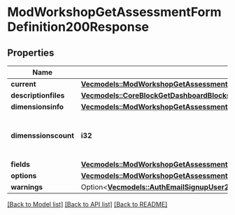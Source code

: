 # ModWorkshopGetAssessmentFormDefinition200Response

## Properties

Name | Type | Description | Notes
------------ | ------------- | ------------- | -------------
**current** | [**Vec<models::ModWorkshopGetAssessmentFormDefinition200ResponseCurrentInner>**](mod_workshop_get_assessment_form_definition_200_response_current_inner.md) |  | 
**descriptionfiles** | [**Vec<models::CoreBlockGetDashboardBlocks200ResponseBlocksInnerContentsFilesInner>**](core_block_get_dashboard_blocks_200_response_blocks_inner_contents_files_inner.md) |  | 
**dimensionsinfo** | [**Vec<models::ModWorkshopGetAssessmentFormDefinition200ResponseDimensionsinfoInner>**](mod_workshop_get_assessment_form_definition_200_response_dimensionsinfo_inner.md) |  | 
**dimenssionscount** | **i32** | The number of dimenssions used by the form. | [default to null]
**fields** | [**Vec<models::ModWorkshopGetAssessmentFormDefinition200ResponseFieldsInner>**](mod_workshop_get_assessment_form_definition_200_response_fields_inner.md) |  | 
**options** | [**Vec<models::ModWorkshopGetAssessmentFormDefinition200ResponseOptionsInner>**](mod_workshop_get_assessment_form_definition_200_response_options_inner.md) |  | 
**warnings** | Option<[**Vec<models::AuthEmailSignupUser200ResponseWarningsInner>**](auth_email_signup_user_200_response_warnings_inner.md)> |  | [optional]

[[Back to Model list]](../README.md#documentation-for-models) [[Back to API list]](../README.md#documentation-for-api-endpoints) [[Back to README]](../README.md)


